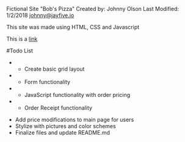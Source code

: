 Fictional Site "Bob's Pizza"
Created by: Johnny Olson            Last Modified: 1/2/2018
            johnny@jayfive.io
            
            
This site was made using HTML, CSS and Javascript


This is a [link](./css/style.css)


#Todo List

* - Create basic grid layout
* - Form functionality
* - JavaScript functionality with order pricing
* - Order Receipt functionality
- Add price modifications to main page for users
- Stylize with pictures and color schemes
- Finalize files and update README.md
